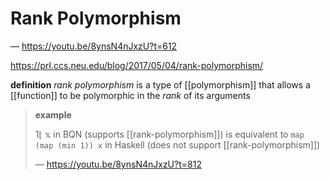 # Rank Polymorphism

&mdash; <https://youtu.be/8ynsN4nJxzU?t=612>

<https://prl.ccs.neu.edu/blog/2017/05/04/rank-polymorphism/>

**definition** _rank polymorphism_ is a type of [[polymorphism]] that allows a [[function]] to be polymorphic in the _rank_ of its arguments

> **example**
>
> $1 \lfloor\ \mathbb x$ in BQN (supports [[rank-polymorphism]]) is equivalent to `map (map (min 1)) x` in Haskell (does not support [[rank-polymorphism]])
>
> &mdash; <https://youtu.be/8ynsN4nJxzU?t=812>
